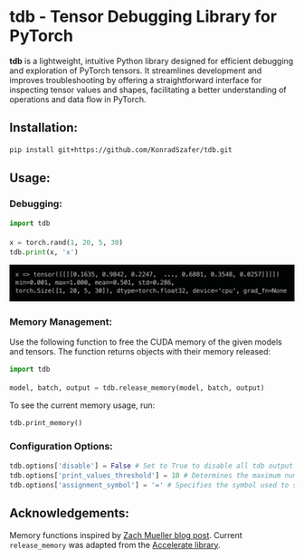 # tdb - Tensor Debugging Library for PyTorch

**tdb** is a lightweight, intuitive Python library designed for efficient debugging and exploration of PyTorch tensors. It streamlines development and improves troubleshooting by offering a straightforward interface for inspecting tensor values and shapes, facilitating a better understanding of operations and data flow in PyTorch.

## Installation:
```bash
pip install git+https://github.com/KonradSzafer/tdb.git
```

## Usage:

### Debugging:

```python
import tdb

x = torch.rand(1, 20, 5, 30)
tdb.print(x, 'x')
```

![](assets/example_output_1.png)

<!-- ### Example Usage:
![](assets/example_output_2.png) -->

### Memory Management:

Use the following function to free the CUDA memory of the given models and tensors. The function returns objects with their memory released:
```python
import tdb

model, batch, output = tdb.release_memory(model, batch, output)
```

To see the current memory usage, run:
```python
tdb.print_memory()
```

### Configuration Options:
```python
tdb.options['disable'] = False # Set to True to disable all tdb output
tdb.options['print_values_threshold'] = 10 # Determines the maximum number of values to display from the last dimension of a tensor
tdb.options['assignment_symbol'] = '=' # Specifies the symbol used to separate tensor parameters from their values
```

## Acknowledgements:

Memory functions inspired by [Zach Mueller blog post](https://muellerzr.github.io/til/free_memory.html). Current `release_memory` was adapted from the [Accelerate library](https://github.com/huggingface/accelerate/blob/main/src/accelerate/utils/memory.py#L29).
